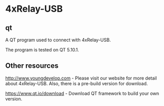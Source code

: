 # 4xRelay-USB

## qt
A QT program used to connect with 4xRelay-USB.

The program is tested on QT 5.10.1.


## Other resources
http://www.youngdevelop.com - Please visit our website for more detail about 4xRelay-USB. Also, there is a pre-build version for download.

https://www.qt.io/download - Download QT framework to build your own version.
